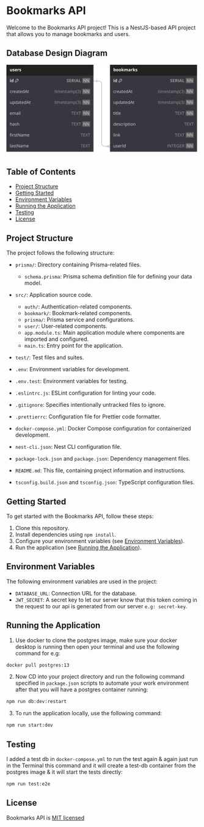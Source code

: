 # Bookmarks API

Welcome to the Bookmarks API project! This is a NestJS-based API project that allows you to manage bookmarks and users.

## Database Design Diagram

![Database Diagram](https://raw.githubusercontent.com/mr-meselmani/bookmarks-api/3165d8488a35cf0a11382746f46afe170a0a76ff/db-diagram/Bookmarks%20API.svg)

## Table of Contents

- [Project Structure](#project-structure)
- [Getting Started](#getting-started)
- [Environment Variables](#environment-variables)
- [Running the Application](#running-the-application)
- [Testing](#testing)
- [License](#license)

## Project Structure

The project follows the following structure:

- `prisma/`: Directory containing Prisma-related files.

  - `schema.prisma`: Prisma schema definition file for defining your data model.

- `src/`: Application source code.

  - `auth/`: Authentication-related components.
  - `bookmark/`: Bookmark-related components.
  - `prisma/`: Prisma service and configurations.
  - `user/`: User-related components.
  - `app.module.ts`: Main application module where components are imported and configured.
  - `main.ts`: Entry point for the application.

- `test/`: Test files and suites.

- `.env`: Environment variables for development.
- `.env.test`: Environment variables for testing.
- `.eslintrc.js`: ESLint configuration for linting your code.
- `.gitignore`: Specifies intentionally untracked files to ignore.
- `.prettierrc`: Configuration file for Prettier code formatter.
- `docker-compose.yml`: Docker Compose configuration for containerized development.
- `nest-cli.json`: Nest CLI configuration file.
- `package-lock.json` and `package.json`: Dependency management files.
- `README.md`: This file, containing project information and instructions.
- `tsconfig.build.json` and `tsconfig.json`: TypeScript configuration files.

## Getting Started

To get started with the Bookmarks API, follow these steps:

1. Clone this repository.
2. Install dependencies using `npm install`.
3. Configure your environment variables (see [Environment Variables](#environment-variables)).
4. Run the application (see [Running the Application](#running-the-application)).

## Environment Variables

The following environment variables are used in the project:

- `DATABASE_URL`: Connection URL for the database.
- `JWT_SECRET`: A secret key to let our server know that this token coming in the request to our api is generated from our server `e.g: secret-key`.

## Running the Application

1. Use docker to clone the postgres image, make sure your docker desktop is running then open your terminal and use the following command for e.g:

```bash
docker pull postgres:13
```

2. Now CD into your project directory and run the following command specified in `package.json` scripts to automate your work environment after that you will have a postgres container running:

```bash
npm run db:dev:restart
```

3. To run the application locally, use the following command:

```bash
npm run start:dev
```

## Testing

I added a test db in `docker-compose.yml` to run the test again & again just run in the Terminal this command and it will create a test-db container from the postgres image & it will start the tests directly:

```bash
npm run test:e2e
```

## License

Bookmarks API is [MIT licensed](https://github.com/mr-meselmani/bookmarks-api/blob/master/LICENSE)
